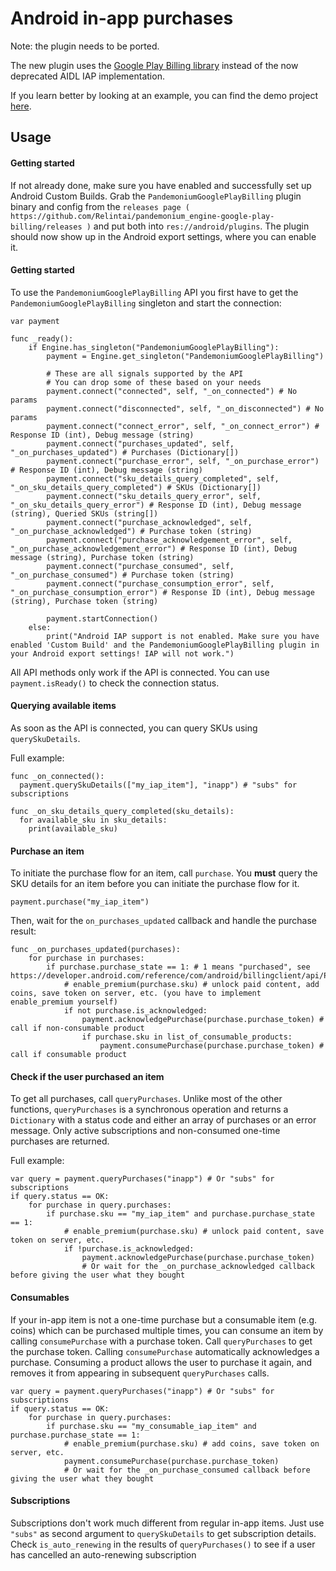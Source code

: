 
# Android in-app purchases

Note: the plugin needs to be ported.

The new plugin uses the [Google Play Billing library](https://developer.android.com/google/play/billing)
instead of the now deprecated AIDL IAP implementation.

If you learn better by looking at an example, you can find the demo project [here](../../../07_demo_projects/mobile/android_iap/).

## Usage

#### Getting started

If not already done, make sure you have enabled and successfully
set up Android Custom Builds.
Grab the `PandemoniumGooglePlayBilling` plugin binary and config from
the `releases page ( https://github.com/Relintai/pandemonium_engine-google-play-billing/releases )`
and put both into `res://android/plugins`.
The plugin should now show up in the Android export settings, where you can enable it.


#### Getting started

To use the `PandemoniumGooglePlayBilling` API you first have to get the `PandemoniumGooglePlayBilling`
singleton and start the connection:

```
var payment

func _ready():
    if Engine.has_singleton("PandemoniumGooglePlayBilling"):
        payment = Engine.get_singleton("PandemoniumGooglePlayBilling")

        # These are all signals supported by the API
        # You can drop some of these based on your needs
        payment.connect("connected", self, "_on_connected") # No params
        payment.connect("disconnected", self, "_on_disconnected") # No params
        payment.connect("connect_error", self, "_on_connect_error") # Response ID (int), Debug message (string)
        payment.connect("purchases_updated", self, "_on_purchases_updated") # Purchases (Dictionary[])
        payment.connect("purchase_error", self, "_on_purchase_error") # Response ID (int), Debug message (string)
        payment.connect("sku_details_query_completed", self, "_on_sku_details_query_completed") # SKUs (Dictionary[])
        payment.connect("sku_details_query_error", self, "_on_sku_details_query_error") # Response ID (int), Debug message (string), Queried SKUs (string[])
        payment.connect("purchase_acknowledged", self, "_on_purchase_acknowledged") # Purchase token (string)
        payment.connect("purchase_acknowledgement_error", self, "_on_purchase_acknowledgement_error") # Response ID (int), Debug message (string), Purchase token (string)
        payment.connect("purchase_consumed", self, "_on_purchase_consumed") # Purchase token (string)
        payment.connect("purchase_consumption_error", self, "_on_purchase_consumption_error") # Response ID (int), Debug message (string), Purchase token (string)

        payment.startConnection()
    else:
        print("Android IAP support is not enabled. Make sure you have enabled 'Custom Build' and the PandemoniumGooglePlayBilling plugin in your Android export settings! IAP will not work.")
```

All API methods only work if the API is connected. You can use `payment.isReady()` to check the connection status.


#### Querying available items

As soon as the API is connected, you can query SKUs using `querySkuDetails`.

Full example:

```
func _on_connected():
  payment.querySkuDetails(["my_iap_item"], "inapp") # "subs" for subscriptions

func _on_sku_details_query_completed(sku_details):
  for available_sku in sku_details:
    print(available_sku)
```


#### Purchase an item

To initiate the purchase flow for an item, call `purchase`.
You **must** query the SKU details for an item before you can
initiate the purchase flow for it.

```
payment.purchase("my_iap_item")
```

Then, wait for the `on_purchases_updated` callback and handle the purchase result:

```
func _on_purchases_updated(purchases):
    for purchase in purchases:
        if purchase.purchase_state == 1: # 1 means "purchased", see https://developer.android.com/reference/com/android/billingclient/api/Purchase.PurchaseState#constants_1
            # enable_premium(purchase.sku) # unlock paid content, add coins, save token on server, etc. (you have to implement enable_premium yourself)
            if not purchase.is_acknowledged:
                payment.acknowledgePurchase(purchase.purchase_token) # call if non-consumable product
                if purchase.sku in list_of_consumable_products:
                    payment.consumePurchase(purchase.purchase_token) # call if consumable product
```


#### Check if the user purchased an item

To get all purchases, call `queryPurchases`. Unlike most of the other functions, `queryPurchases` is
a synchronous operation and returns a `Dictionary` with a status code
and either an array of purchases or an error message. Only active subscriptions and non-consumed one-time purchases are returned.

Full example:

```
var query = payment.queryPurchases("inapp") # Or "subs" for subscriptions
if query.status == OK:
    for purchase in query.purchases:
        if purchase.sku == "my_iap_item" and purchase.purchase_state == 1:
            # enable_premium(purchase.sku) # unlock paid content, save token on server, etc.
            if !purchase.is_acknowledged:
                payment.acknowledgePurchase(purchase.purchase_token)
                # Or wait for the _on_purchase_acknowledged callback before giving the user what they bought
```


#### Consumables

If your in-app item is not a one-time purchase but a consumable item (e.g. coins) which can be purchased
multiple times, you can consume an item by calling `consumePurchase` with a purchase token.
Call `queryPurchases` to get the purchase token. Calling `consumePurchase` automatically
acknowledges a purchase.
Consuming a product allows the user to purchase it again, and removes it from appearing in subsequent `queryPurchases` calls.

```
var query = payment.queryPurchases("inapp") # Or "subs" for subscriptions
if query.status == OK:
    for purchase in query.purchases:
        if purchase.sku == "my_consumable_iap_item" and purchase.purchase_state == 1:
            # enable_premium(purchase.sku) # add coins, save token on server, etc.
            payment.consumePurchase(purchase.purchase_token)
            # Or wait for the _on_purchase_consumed callback before giving the user what they bought
```

#### Subscriptions

Subscriptions don't work much different from regular in-app items. Just use `"subs"` as second
argument to `querySkuDetails` to get subscription details.
Check `is_auto_renewing` in the results of `queryPurchases()` to see if a
user has cancelled an auto-renewing subscription

